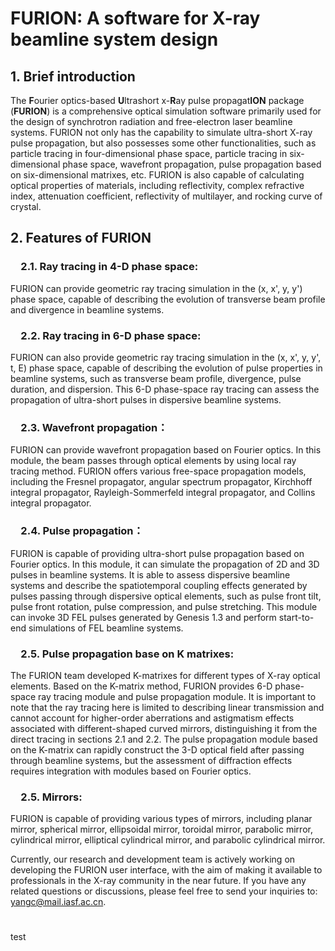 # FURION: A software for X-ray beamline system design

## 1. Brief introduction 
The **F**ourier optics-based **U**ltrashort x-**R**ay pulse propagat**ION** package (**FURION**) is a comprehensive optical simulation software primarily used for the design of synchrotron radiation and free-electron laser beamline systems. FURION not only has the capability to simulate ultra-short X-ray pulse propagation, but also possesses some other functionalities, such as particle tracing in four-dimensional phase space, particle tracing in six-dimensional phase space, wavefront propagation, pulse propagation based on six-dimensional matrixes, etc. FURION is also capable of calculating optical properties of materials, including reflectivity, complex refractive index, attenuation coefficient, reflectivity of multilayer, and rocking curve of crystal.

## 2. Features of FURION

### &emsp;2.1. Ray tracing in 4-D phase space: 
FURION can provide geometric ray tracing simulation in the (x, x', y, y') phase space, capable of describing the evolution of transverse beam profile and divergence in beamline systems.
### &emsp;2.2. Ray tracing in 6-D phase space: 
FURION can also provide geometric ray tracing simulation in the (x, x', y, y', t, E) phase space, capable of describing the evolution of pulse properties in beamline systems, such as transverse beam profile, divergence, pulse duration, and dispersion. This 6-D phase-space ray tracing can assess the propagation of ultra-short pulses in dispersive beamline systems.

### &emsp;2.3. Wavefront propagation：
FURION can provide wavefront propagation based on Fourier optics. In this module, the beam passes through optical elements by using local ray tracing method. FURION offers various free-space propagation models, including the Fresnel propagator, angular spectrum propagator, Kirchhoff integral propagator, Rayleigh-Sommerfeld integral propagator, and Collins integral propagator.

### &emsp;2.4. Pulse propagation：
FURION is capable of providing ultra-short pulse propagation based on Fourier optics. In this module, it can simulate the propagation of 2D and 3D pulses in beamline systems. It is able to assess dispersive beamline systems and describe the spatiotemporal coupling effects generated by pulses passing through dispersive optical elements, such as pulse front tilt, pulse front rotation, pulse compression, and pulse stretching. This module can invoke 3D FEL pulses generated by Genesis 1.3 and perform start-to-end simulations of FEL beamline systems.

### &emsp;2.5. Pulse propagation base on K matrixes: 
The FURION team developed K-matrixes for different types of X-ray optical elements. Based on the K-matrix method, FURION provides 6-D phase-space ray tracing module and pulse propagation module. It is important to note that the ray tracing here is limited to describing linear transmission and cannot account for higher-order aberrations and astigmatism effects associated with different-shaped curved mirrors, distinguishing it from the direct tracing in sections 2.1 and 2.2. The pulse propagation module based on the K-matrix can rapidly construct the 3-D optical field after passing through beamline systems, but the assessment of diffraction effects requires integration with modules based on Fourier optics.

### &emsp;2.5. Mirrors: 
FURION is capable of providing various types of mirrors, including planar mirror, spherical mirror, ellipsoidal mirror, toroidal mirror, parabolic mirror, cylindrical mirror, elliptical cylindrical mirror, and parabolic cylindrical mirror.

Currently, our research and development team is actively working on developing the FURION user interface, with the aim of making it available to professionals in the X-ray community in the near future. If you have any related questions or discussions, please feel free to send your inquiries to:  yangc@mail.iasf.ac.cn.

# 
test
